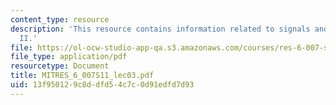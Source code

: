 ```yaml
---
content_type: resource
description: 'This resource contains information related to signals and systems: part
  II.'
file: https://ol-ocw-studio-app-qa.s3.amazonaws.com/courses/res-6-007-signals-and-systems-spring-2011/13f950129c8ddfd54c7c0d91edfd7d93_MITRES_6_007S11_lec03.pdf
file_type: application/pdf
resourcetype: Document
title: MITRES_6_007S11_lec03.pdf
uid: 13f95012-9c8d-dfd5-4c7c-0d91edfd7d93
---
```

